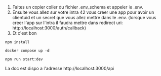 
1. Faites un copier coller du fichier .env_schema et appeler le .env.<br>
2. Ensuite vous allez sur votre intra 42 vous creer une app pour avoir un clientuid et un secret que vous allez mettre dans le .env.
(lorsque vous creer l'app sur l'intra il faudra mettre dans redirect uri: http://localhost:3000/auth/callback) <br>
3. Et c'est bon


```
npm install
```
```
docker compose up -d
```
```
npm run start:dev
```


La doc est dispo a l'adresse http://localhost:3000/api